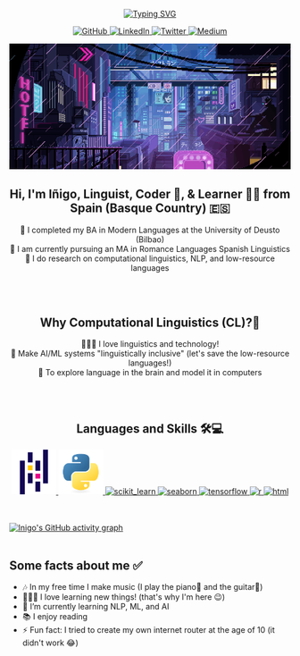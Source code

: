 <p align="center">
  <a href="https://git.io/typing-svg">
    <img src="https://readme-typing-svg.demolab.com?font=Fira+Code&size=50&pause=1000&color=00F7E8&center=true&vCenter=true&random=false&width=1000&height=100&lines=Hi+there!;My+name+is+I%C3%B1igo.;Welcome+to+my+GitHub+page+%3A)" 
      alt="Typing SVG"/>
  </a>


<p align="center">
  <a href="https://github.com/IParraMartin">
    <img src="https://img.shields.io/badge/GitHub-100000?style=for-the-badge&logo=github&logoColor=white" alt="GitHub">
  </a>
  <a href="https://www.linkedin.com/in/i%C3%B1igo-parra-0aa741221/">
    <img src="https://img.shields.io/badge/LinkedIn-0077B5?style=for-the-badge&logo=linkedin&logoColor=white" alt="LinkedIn">
  </a>
  <a href="https://twitter.com/IParraMartin">
    <img src="https://img.shields.io/badge/Twitter-1DA1F2?style=for-the-badge&logo=twitter&logoColor=white" alt="Twitter">
  </a>
  <a href="https://medium.com/@IParra">
    <img src="https://img.shields.io/badge/Medium-12100E?style=for-the-badge&logo=medium&logoColor=white" alt="Medium">
  </a>
</p>


<p align="center">
  <img src="https://raw.githubusercontent.com/IParraMartin/IParraMartin/main/xK.gif" width="900"/>
</p>


<h2 align="center"> Hi, I'm Iñigo, Linguist, Coder 🥷, & Learner 👨‍💻 from Spain (Basque Country) 🇪🇸</h2>

<p align="center"> 
  📘 I completed my BA in Modern Languages at the University of Deusto (Bilbao)
  <br> 📕 I am currently pursuing an MA in Romance Languages Spanish Linguistics
  <br> 🤖 I do research on computational linguistics, NLP, and low-resource languages
</p>

<br></br>

<h2 align="center"> Why Computational Linguistics (CL)?🤔</h2>
<p align="center">
  👨🏽‍💻 I love linguistics and technology!
  <br>🤖 Make AI/ML systems "linguistically inclusive" (let's save the low-resource languages!)
  <br>🧠 To explore language in the brain and model it in computers
</p>

<br></br>

<h2 align="center"> Languages and Skills 🛠️💻</h2>
<p align="center"> 
  <a href="https://pandas.pydata.org/" target="_blank" rel="noreferrer"> 
    <img src="https://raw.githubusercontent.com/devicons/devicon/2ae2a900d2f041da66e950e4d48052658d850630/icons/pandas/pandas-original.svg" alt="pandas" width="80" height="80"/>
  <a/>
  <a href="https://www.python.org" target="_blank" rel="noreferrer"> 
    <img src="https://raw.githubusercontent.com/devicons/devicon/master/icons/python/python-original.svg" alt="python" width="80" height="80"/>
  <a/>
  <a href="https://scikit-learn.org/" target="_blank" rel="noreferrer"> 
    <img src="https://upload.wikimedia.org/wikipedia/commons/0/05/Scikit_learn_logo_small.svg" alt="scikit_learn" width="80" height="80"/>
  <a/>
  <a href="https://seaborn.pydata.org/" target="_blank" rel="noreferrer"> 
    <img src="https://seaborn.pydata.org/_images/logo-mark-lightbg.svg" alt="seaborn" width="80" height="80"/>
  <a/>
  <a href="https://www.tensorflow.org" target="_blank" rel="noreferrer"> 
    <img src="https://www.vectorlogo.zone/logos/tensorflow/tensorflow-icon.svg" alt="tensorflow" width="80" height="80"/>
  <a/>
  <a href="https://www.r-project.org/" target="_blank" rel="noreferrer"> 
    <img src="https://www.r-project.org/logo/Rlogo.svg" alt="r" width="80" height="80"/>
  <a/>
  <a href="" target="_blank" rel="noreferrer"> 
    <img src="https://www.svgrepo.com/show/17134/html-file-with-code-symbol.svg" alt="html" width="80" height="80"/>
  <a/>
</p>


<br></br>
[![Inigo's GitHub activity graph](https://github-readme-activity-graph.vercel.app/graph?username=IParraMartin&theme=rogue)](https://github.com/IParraMartin/github-readme-activity-graph)
<br></br>


## Some facts about me ✅
- 🎶 In my free time I make music (I play the piano🎹 and the guitar🎸)
- 👨🏽‍💻 I love learning new things! (that's why I'm here 😉)
- 🌱 I’m currently learning NLP, ML, and AI
- 📚 I enjoy reading
- ⚡ Fun fact: I tried to create my own internet router at the age of 10 (it didn't work 😂)
